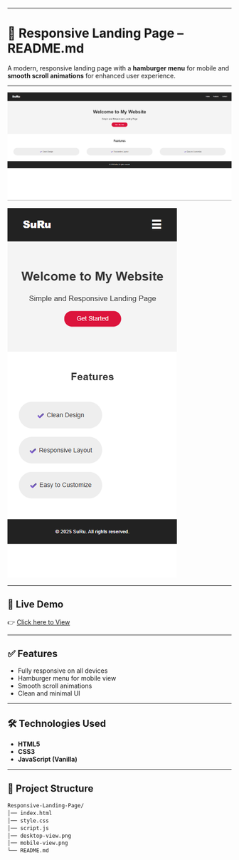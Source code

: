 
---

# **📌 Responsive Landing Page – README.md**

A modern, responsive landing page with a **hamburger menu** for mobile and **smooth scroll animations** for enhanced user experience.

---

![Desktop Screenshot](desktop-view.png)

![Mobile Screenshot](mobile-view.png)

---

## 🔗 Live Demo
👉 [Click here to View](https://suru190.github.io/Responsive-Landing-Page/)

---

## ✅ Features
- Fully responsive on all devices
- Hamburger menu for mobile view
- Smooth scroll animations
- Clean and minimal UI

---

## 🛠️ Technologies Used
- **HTML5**
- **CSS3**
- **JavaScript (Vanilla)**

---

## 📂 Project Structure
```bash
Responsive-Landing-Page/
│── index.html
│── style.css
│── script.js
│── desktop-view.png
│── mobile-view.png
└── README.md
